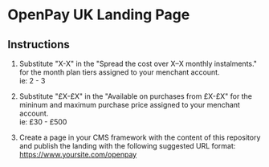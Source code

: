 # OpenPay UK Landing Page

## Instructions
1. Substitute "X-X" in the "Spread the cost over X–X monthly instalments." for the month plan tiers assigned to your menchant account.\
ie: 2 - 3 

2. Substitute "£X-£X" in the "Available on purchases from £X-£X" for the mininum and maximum purchase price assigned to your menchant account.\
ie: £30 - £500 

2. Create a page in your CMS framework with the content of this repository and publish the landing with the following suggested URL format:\
https://www.yoursite.com/openpay 






